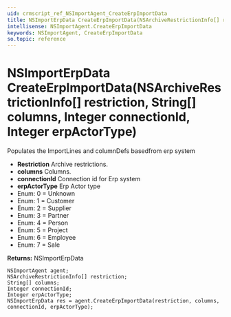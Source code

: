 ```yaml
---
uid: crmscript_ref_NSImportAgent_CreateErpImportData
title: NSImportErpData CreateErpImportData(NSArchiveRestrictionInfo[] restriction, String[] columns, Integer connectionId, Integer erpActorType)
intellisense: NSImportAgent.CreateErpImportData
keywords: NSImportAgent, CreateErpImportData
so.topic: reference
---
```


# NSImportErpData CreateErpImportData(NSArchiveRestrictionInfo[] restriction, String[] columns, Integer connectionId, Integer erpActorType)

Populates the ImportLines and columnDefs basedfrom erp system

* **Restriction** Archive restrictions.
* **columns** Columns.
* **connectionId** Connection id for Erp system
* **erpActorType** Erp Actor type
* Enum: 0 = Unknown 
* Enum: 1 = Customer 
* Enum: 2 = Supplier 
* Enum: 3 = Partner 
* Enum: 4 = Person 
* Enum: 5 = Project 
* Enum: 6 = Employee 
* Enum: 7 = Sale 

**Returns:** NSImportErpData

```crmscript
NSImportAgent agent;
NSArchiveRestrictionInfo[] restriction;
String[] columns;
Integer connectionId;
Integer erpActorType;
NSImportErpData res = agent.CreateErpImportData(restriction, columns, connectionId, erpActorType);
```

